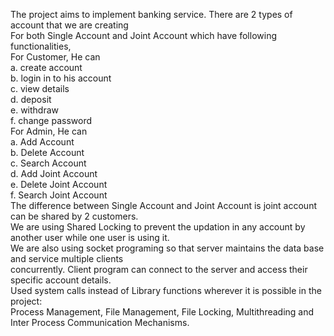 The project aims to implement banking service. There are 2 types of account that we are creating <br/>
For both Single Account and Joint Account which have following functionalities, <br/>
For Customer, He can <br/>
a. create account <br/>
b. login in to his account <br/>
c. view details <br/>
d. deposit <br/>
e. withdraw <br/>
f. change password <br/>
For Admin, He can <br/>
a. Add Account <br/>
b. Delete Account <br/>
c. Search Account <br/>
d. Add Joint Account <br/>
e. Delete Joint Account <br/>
f. Search Joint Account <br/>
The difference between Single Account and Joint Account is joint account can be shared by 2 customers. <br/>
We are using Shared Locking to prevent the updation in any account by another user while one user is using it. <br/>
We are also using socket programing so that server maintains the data base and service multiple clients <br/>
concurrently. Client program can connect to the server and access their specific account details. <br/>
Used system calls instead of Library functions wherever it is possible in the project: <br/>
Process Management, File Management, File Locking, Multithreading and Inter Process Communication Mechanisms. <br/>
